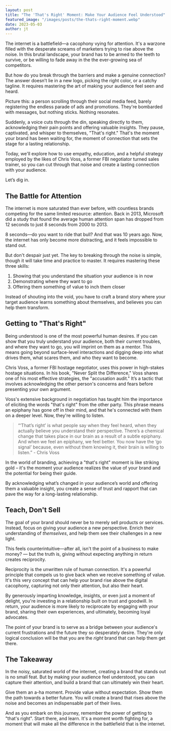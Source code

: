 ```yaml
---
layout: post
title: "The 'That's Right' Moment: Make Your Audience Feel Understood"
featured_image: "/images/posts/the-thats-right-moment.webp"
date: 2023-05-03
author: jt
---
```


The internet is a battlefield—a cacophony vying for attention. It's a warzone filled with the desperate screams of marketers trying to rise above the noise. In this brutal landscape, your brand has to be armed to the teeth to survive, or be willing to fade away in the the ever-growing sea of competitors. 

But how do you break through the barriers and make a genuine connection? The answer doesn’t lie in a new logo, picking the right color, or a catchy tagline. It requires mastering the art of making your audience feel seen and heard.

Picture this: a person scrolling through their social media feed, barely registering the endless parade of ads and promotions. They're bombarded with messages, but nothing sticks. Nothing resonates. 

Suddenly, a voice cuts through the din, speaking directly to them, acknowledging their pain points and offering valuable insights. They pause, captivated, and whisper to themselves, "That's right." That's the moment your brand has been waiting for, the moment of connection that sets the stage for a lasting relationship.

Today, we'll explore how to use empathy, education, and a helpful strategy employed by the likes of Chris Voss, a former FBI negotiator turned sales trainer, so you can cut through that noise and create a lasting connection with your audience.

Let’s dig in.

## The Battle for Attention

The internet is more saturated than ever before, with countless brands competing for the same limited resource: attention. Back in 2013, Microsoft did a study that found the average human attention span has dropped from 12 seconds to just 8 seconds from 2000 to 2013. 

8 seconds—do you want to ride that bull? And that was 10 years ago.  Now, the internet has only become more distracting, and it feels impossible to stand out.

But don't despair just yet. The key to breaking through the noise is simple, though it will take time and practice to master. It requires mastering these three skills: 

1. Showing that you understand the situation your audience is in now
2. Demonstrating where they want to go
3. Offering them something of value to inch them closer

Instead of shouting into the void, you have to craft a brand story where your target audience learns something about themselves, and believes you can help them transform.

## Getting to "That's Right"

Being understood is one of the most powerful human desires. If you can show that you truly understand your audience, both their current troubles, and where they want to go, you will imprint on them as a mentor. This means going beyond surface-level interactions and digging deep into what drives them, what scares them, and who they want to become.

Chris Voss, a former FBI hostage negotiator, uses this power in high-stakes hostage situations. In his book, "Never Split the Difference," Voss shares one of his most effective strategies, the "accusation audit." It’s a tactic that involves acknowledging the other person's concerns and fears before presenting your own argument. 

Voss's extensive background in negotiation has taught him the importance of eliciting the words "that's right" from the other party. This phrase means an epiphany has gone off in their mind, and that he's connected with them on a deeper level. Now, they're willing to listen. 

> “‘That’s right’ is what people say when they feel heard, when they actually believe you understand their perspective. There’s a chemical change that takes place in our brain as a result of a subtle epiphany. And when we feel an epiphany, we feel better. You now have the ‘go signal’ because, even without them knowing it, their brain is willing to listen.” - Chris Voss

In the world of branding, achieving a "that's right" moment is like striking gold – it's the moment your audience realizes the value of your brand and the potential for being their guide.

By acknowledging what’s changed in your audience’s world and offering them a valuable insight, you create a sense of trust and rapport that can pave the way for a long-lasting relationship.

## Teach, Don't Sell

The goal of your brand should never be to merely sell products or services. Instead, focus on giving your audience a new perspective. Enrich their understanding of *themselves*, and help them see their challenges in a new light. 

This feels counterintuitive—after all, isn't the point of a business to make money? — but the truth is, giving without expecting anything in return creates reciprocity.

Reciprocity is the unwritten rule of human connection. It's a powerful principle that compels us to give back when we receive something of value. It's this very concept that can help your brand rise above the digital cacophony, capturing not only their attention, but also their heart.

By generously imparting knowledge, insights, or even just a moment of delight, you're investing in a relationship built on trust and goodwill. In return, your audience is more likely to reciprocate by engaging with your brand, sharing their own experiences, and ultimately, becoming loyal advocates.

The point of your brand is to serve as a bridge between your audience's current frustrations and the future they so desperately desire. They're only logical conclusion will be that you are the *right* brand that can help them get there.

## The Takeaway

In the noisy, saturated world of the internet, creating a brand that stands out is no small feat. But by making your audience feel understood, you can capture their attention, and build a brand that can ultimately win their heart.

Give them an a-ha moment. Provide value without expectation. Show them the path towards a better future. You will create a brand that rises above the noise and becomes an indispensable part of their lives.

And as you embark on this journey, remember the power of getting to "that's right". Start there, and learn. It's a moment worth fighting for, a moment that will make all the difference in the battlefield that is the internet.